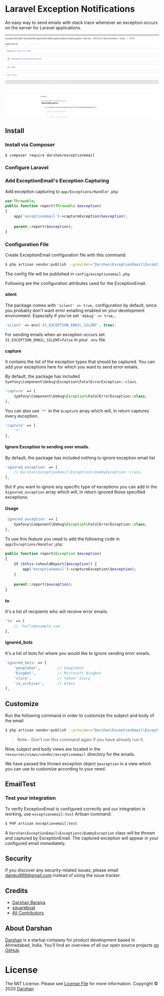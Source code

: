 # Laravel Exception Notifications

An easy way to send emails with stack trace whenever an exception occurs on the server for Laravel applications.

![exceptionemail example image](exceptionemail.png?raw=true "ExceptionEmail")

## Install

### Install via Composer

```
$ composer require darshan/exceptionemail
```
### Configure Laravel

### Add ExceptionEmail's Exception Capturing

Add exception capturing to `app/Exceptions/Handler.php`:

```php
use Throwable;
public function report(Throwable $exception)
{
    app('exceptionemail')->captureException($exception);

    parent::report($exception);
}
```

### Configuration File

Create ExceptionEmail configuration file  with this command:

```bash
$ php artisan vendor:publish --provider="Darshan\ExceptionEmail\ExceptionEmailServiceProvider"
```

The config file will be published in  `config/exceptionemail.php`

Following are the configuration attributes used for the ExceptionEmail.

#### silent

The package comes with `'silent' => true,` configuration by default, since you probably don't want error emailing enabled on your development environment. Especially if you've set `'debug' => true,`.

```php
'silent' => env('IS_EXCEPTION_EMAIL_SILENT', true),
```

For sending emails when an exception occurs set `IS_EXCEPTION_EMAIL_SILENT=false` in your `.env` file.


#### capture

It contains the list of the exception types that should be captured. You can add your exceptions here for which you want to send error emails.

By default, the package has included `Symfony\Component\Debug\Exception\FatalErrorException::class`.

```php
'capture' => [
    Symfony\Component\Debug\Exception\FatalErrorException::class,
],
```

You can also use `'*'` in the `$capture` array which will, in return captures every exception.

```php
'capture' => [
    '*'
],
```

#### Ignore Exception to sending over emails.

By default, the package has included nothing to ignore exception email list 

```php
'ignored_exception' => [
    // Darshan\ExceptionEmail\Exceptions\DummyException::class,
],
```
But if you want to ignore any specific type of exceptions you can add in the `$ignored_exception` array which will, in return ignored those specified exceptions.

#### Usage

```php
'ignored_exception' => [
    Symfony\Component\Debug\Exception\FatalErrorException::class,
],
```

To use this feature you need to add the following code in `app/Exceptions/Handler.php`:

```php
public function report(Exception $exception)
{
    if ($this->shouldReport($exception)) {
        app('exceptionemail')->captureException($exception);
    }

    parent::report($exception);
}
```

#### to

It's a list of recipients who will receive error emails.

```php
'to' => [
    // 'hello@example.com',
],
```

#### ignored_bots

It's a list of bots for where you would like to ignore sending error emails.

```php
'ignored_bots' => [
    'googlebot',        // Googlebot
    'bingbot',          // Microsoft Bingbot
    'slurp',            // Yahoo! Slurp
    'ia_archiver',      // Alexa
],
```

## Customize

Run the following command in order to customize the subject and body of the email

```bash
$ php artisan vendor:publish --provider="Darshan\ExceptionEmail\ExceptionEmailServiceProvider"
```

> Note - Don't run this command again if you have already run it.

Now, subject and body views are located in the `resources/views/vendor/exceptionemail` directory for the emails.

We have passed the thrown exception object `$exception` in a view which you can use to customize according to your need.

## EmailTest
### Test your integration
To verify ExceptionEmail is configured correctly and our integration is working, use `exceptionemail:test` Artisan command:

```bash
$ PHP artisan exceptionemail:test
```

A `Darshan\ExceptionEmail\Exceptions\DummyException` class will be thrown and captured by ExceptionEmail. The captured exception will appear in your configured email immediately.

## Security

If you discover any security-related issues, please email damku999@gmail.com instead of using the issue tracker.

## Credits

- [Darshan Baraiya](https://github.com/damku999)
- [squareboat](https://github.com/squareboat/sneaker)
- [All Contributors](../../contributors)

## About Darshan

[Darshan](https://webmonks.in) is a startup company for product development based in Ahmedabad, India. You'll find an overview of all our open source projects [on GitHub](https://github.com/damku999).

# License

The MIT License. Please see [License File](LICENSE.md) for more information. Copyright © 2020 [Darshan](https://webmonks.in)